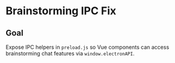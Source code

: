# Brainstorming IPC Fix

## Goal
Expose IPC helpers in `preload.js` so Vue components can access brainstorming chat features via `window.electronAPI`.
